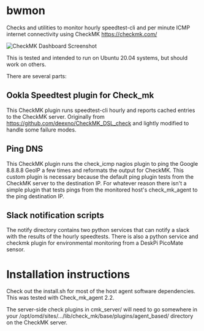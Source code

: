# bwmon
Checks and utilities to monitor hourly speedtest-cli and per minute ICMP internet connectivity using CheckMK
https://checkmk.com/


![CheckMK Dashboard Screenshot](https://github.com/MTN-RowinAndruscavage/bwmon/assets/8740187/da9e3b7d-7f73-426c-bdc5-c68a50fc5c04)


This is tested and intended to run on Ubuntu 20.04 systems, but should work on others.

There are several parts:

## Ookla Speedtest plugin for Check_mk
This CheckMK plugin runs speedtest-cli hourly and reports cached entries to the CheckMK server.
Originally from https://github.com/deexno/CheckMK_DSL_check and lightly modified to handle some failure modes.

## Ping DNS
This CheckMK plugin runs the check_icmp nagios plugin to ping the Google 8.8.8.8 GeoIP a few times and reformats the output for CheckMK.  This custom plugin is necessary because the default ping plugin tests from the CheckMK server to the destination IP.  For whatever reason there isn't a simple plugin that tests pings from the monitored host's check_mk_agent to the ping destination IP.

## Slack notification scripts
The notify directory contains two python services that can notify a slack with the results of the hourly speedtests.
There is also a python service and checkmk plugin for environmental monitoring from a DeskPi PicoMate sensor.

# Installation instructions
Check out the install.sh for most of the host agent software dependencies.  This was tested with Check_mk_agent 2.2.

The server-side check plugins in cmk_server/ will need to go somewhere in your /opt/omd/sites/.../lib/check_mk/base/plugins/agent_based/  directory on the CheckMK server.
